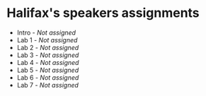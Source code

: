 # Halifax's speakers assignments
* Intro - _Not assigned_
* Lab 1 - _Not assigned_
* Lab 2 - _Not assigned_
* Lab 3 - _Not assigned_
* Lab 4 - _Not assigned_
* Lab 5 - _Not assigned_
* Lab 6 - _Not assigned_
* Lab 7 - _Not assigned_
